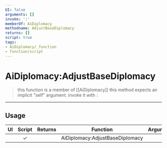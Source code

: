 ```yaml
---
UI: false
arguments: []
invoke: ':'
memberOf: AiDiplomacy
methodname: AdjustBaseDiplomacy
returns: []
script: true
tags:
- AiDiplomacy/_function
- function/script
---
```

# AiDiplomacy:AdjustBaseDiplomacy
> this function is a member of [[AiDiplomacy]]
> this method expects an implicit "self" argument. invoke it with `:`
-----
## Usage
|  UI | Script | Returns | Function | Arguments |
|:---:|:------:|-------:|:--------:|:---------|
| |✓||AiDiplomacy:AdjustBaseDiplomacy||
